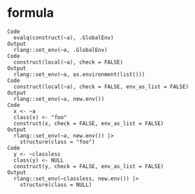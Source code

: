 # formula

    Code
      evalq(construct(~a), .GlobalEnv)
    Output
      rlang::set_env(~a, .GlobalEnv)
    Code
      construct(local(~a), check = FALSE)
    Output
      rlang::set_env(~a, as.environment(list()))
    Code
      construct(local(~a), check = FALSE, env_as_list = FALSE)
    Output
      rlang::set_env(~a, new.env())
    Code
      x <- ~a
      class(x) <- "foo"
      construct(x, check = FALSE, env_as_list = FALSE)
    Output
      rlang::set_env(~a, new.env()) |>
        structure(class = "foo")
    Code
      y <- ~classless
      class(y) <- NULL
      construct(y, check = FALSE, env_as_list = FALSE)
    Output
      rlang::set_env(~classless, new.env()) |>
        structure(class = NULL)

